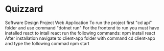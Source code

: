 # Quizzard
Software Design Project Web Application
To run the project first "cd api" folder and use command "dotnet run"
For the frontend to run you must have installed react
to intall react run the following commands:
npm install react
After installation navigate to client-app folder with command cd client-app
and type the following commad npm start



